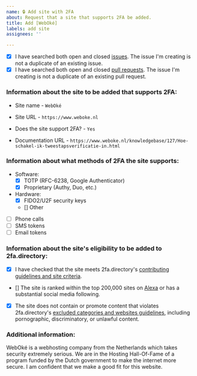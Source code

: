 ```yaml
---
name: 🔒 Add site with 2FA
about: Request that a site that supports 2FA be added.
title: Add [WebOké]
labels: add site
assignees: ''

---
```


<!-- Before submitting this issue, please update the title to include the name of the site to be added.
Submit a single issue for each site to be added.

In Markdown, checkboxes work like this:
- [ ] Unchecked box.
- [x] Checked box.

Check both boxes below before submitting your issue to verify that you have already checked for duplicate issues and pull requests relating to your request. -->

- [x] I have searched both open and closed [issues](https://github.com/2factorauth/twofactorauth/issues). The issue I'm creating is not a duplicate of an existing issue.
- [x] I have searched both open and closed [pull requests](https://github.com/2factorauth/twofactorauth/pulls). The issue I'm creating is not a duplicate of an existing pull request.

### Information about the site to be added that supports 2FA: ###
<!-- Official name of the site -->
* Site name - `WebOké`

<!-- Link to the main page -->
* Site URL - `https://www.weboke.nl`

* Does the site support 2FA? - `Yes`

<!-- Link to documentation on how to enable 2FA on the site.
Attach screenshots of the setup/login process if no public-facing documentation link is available, redacting any personal information. -->
* Documentation URL - `https://www.weboke.nl/knowledgebase/127/Hoe-schakel-ik-tweestapsverificatie-in.html`

### Information about what methods of 2FA the site supports: ###
<!-- Mark each implementation of 2FA that the site supports.
See our [wiki](https://github.com/2factorauth/twofactorauth/wiki/FAQ-2FA-Types) for more information about different types of 2FA implementations. -->

* Software:
  - [x] TOTP (RFC-6238, Google Authenticator)
  - [x] Proprietary (Authy, Duo, etc.)

* Hardware:
  - [x] FIDO2/U2F security keys
  - [] Other

- [ ] Phone calls
- [ ] SMS tokens
- [ ] Email tokens

### Information about the site's eligibility to be added to 2fa.directory: ###
<!-- Check each box below to verify that the site meets our requirements for being listed.
If a site does not meet all of these requirements, feel free to continue your issue submission.
Leave any unmet requirements unchecked, and add any additional information or questions in the "Additional information" section below. -->

- [x] I have checked that the site meets 2fa.directory's [contributing guidelines and site criteria](https://github.com/2factorauth/twofactorauth/blob/master/CONTRIBUTING.md).
- [] The site is ranked within the top 200,000 sites on [Alexa](https://www.alexa.com/siteinfo/) or has a substantial social media following.
- [x] The site does not contain or promote content that violates 2fa.directory's [excluded categories and websites guidelines](https://github.com/2factorauth/twofactorauth/blob/master/EXCLUSION.md), including pornographic, discriminatory, or unlawful content.

### Additional information: ###
<!-- If you have any additional information to provide, please do so below. -->
WebOké is a webhosting company from the Netherlands which takes security extremely serious. We are in the Hosting Hall-Of-Fame of a program funded by the Dutch government to make the internet more secure. I am confident that we make a good fit for this website.
